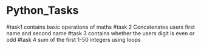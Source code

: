 # Python_Tasks
#task1
contains basic operations of maths 
#task 2
Concatenates users first name and second name 
#task 3
contains whether the users digit is even or odd
#task 4
sum of the first 1-50 integers using loops
